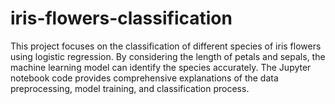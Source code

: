 # iris-flowers-classification
This project focuses on the classification of different species of iris flowers using logistic regression. By considering the length of petals and sepals, the machine learning model can identify the species accurately. The Jupyter notebook code provides comprehensive explanations of the data preprocessing, model training, and classification process.
